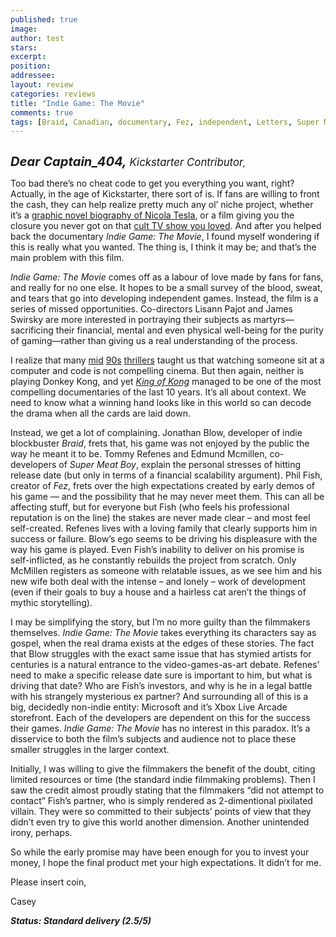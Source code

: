 ```yaml
---
published: true
image:
author: test 
stars: 
excerpt: 
position: 
addressee: 
layout: review
categories: reviews
title: "Indie Game: The Movie"
comments: true
tags: [Braid, Canadian, documentary, Fez, independent, Letters, Super Meat Boy, SXSW, video games]
---
```

<div><p><span class="full-image-block ssNonEditable"><span><a href="/letters/2013/3/20/indie-game-the-movie.html"><img src="http://static.squarespace.com/static/5005f6bcc4aa41161b33e89e/5329cf1fe4b07c068ebf74de/5329cf1fe4b07c068ebf77f1/1363808832697/Indie%20Game.jpg" alt="" /></a></span></span></p>
<p><strong><em style="font-size:120%;"><span style="font-size:120%;">Dear Captain_404,</span></em></strong><em><span style="font-size:120%;"> Kickstarter Contributor</span>,</em></p>
<p>Too bad there&rsquo;s no cheat code to get you everything you want, right? Actually, in the age of Kickstarter, there sort of is. If fans are willing to front the cash, they can help realize pretty much any ol&rsquo; niche project, whether it&rsquo;s a <a href="http://www.kickstarter.com/projects/1146648906/mind-afire-a-graphic-novel-biography-of-nikola-tes">graphic novel biography of Nicola Tesla</a>, or a film giving you the closure you never got on that <a href="http://www.kickstarter.com/projects/559914737/the-veronica-mars-movie-project">cult TV show you loved</a>. And after you helped back the documentary <em>Indie Game: The Movie</em>, I found myself wondering if this is really what you wanted. The thing is, I think it may be; and that&rsquo;s the main problem with this film.</p>
<p><em>Indie Game: The Movie</em> comes off as a labour of love made by fans for fans, and really for no one else. It hopes to be a small survey of the blood, sweat, and tears that go into developing independent games. Instead, the film is a series of missed opportunities. Co-directors Lisann Pajot and James Swirsky are more interested in portraying their subjects as martyrs&mdash;sacrificing their financial, mental and even physical well-being for the purity of gaming&mdash;rather than giving us a real understanding of the process.</p>
<p>I realize that many <a href="http://www.imdb.com/title/tt0113957/">mid</a> <a href="http://www.imdb.com/title/tt0113243/">90s</a> <a href="http://www.imdb.com/title/tt0117060/">thrillers</a> taught us that watching someone sit at a computer and code is not compelling cinema. But then again, neither is playing Donkey Kong, and yet <em><a href="http://www.imdb.com/title/tt0923752/">King of Kong</a></em> managed to be one of the most compelling documentaries of the last 10 years. It&rsquo;s all about context. We need to know what a winning hand looks like in this world so can decode the drama when all the cards are laid down.</p>
<p>Instead, we get a lot of complaining. Jonathan Blow, developer of indie blockbuster <em>Braid</em>, frets that, his game was not enjoyed by the public the way he meant it to be. Tommy Refenes and Edmund Mcmillen, co-developers of <em>Super Meat Boy</em>, explain the personal stresses of hitting release date (but only in terms of a financial scalability argument). Phil Fish, creator of <em>Fez</em>, frets over the high expectations created by early demos of his game &mdash; and the possibility that he may never meet them. This can all be affecting stuff, but for everyone but Fish (who feels his professional reputation is on the line) the stakes are never made clear &ndash; and most feel self-created. Refenes lives with a loving family that clearly supports him in success or failure. Blow&rsquo;s ego seems to be driving his displeasure with the way his game is played. Even Fish&rsquo;s inability to deliver on his promise is self-inflicted, as he constantly rebuilds the project from scratch. Only McMillen registers as someone with relatable issues, as we see him and his new wife both deal with the intense &ndash; and lonely &ndash; work of development (even if their goals to buy a house and a hairless cat aren&rsquo;t the things of mythic storytelling).</p>
<p>I may be simplifying the story, but I&rsquo;m no more guilty than the filmmakers themselves. <em>Indie Game: The Movie</em> takes everything its characters say as gospel, when the real drama exists at the edges of these stories. The fact that Blow struggles with the exact same issue that has stymied artists for centuries is a natural entrance to the video-games-as-art debate. Refenes&rsquo; need to make a specific release date sure is important to him, but what is driving that date? Who are Fish&rsquo;s investors, and why is he in a legal battle with his strangely mysterious ex partner? And surrounding all of this is a big, decidedly non-indie entity: Microsoft and it&rsquo;s Xbox Live Arcade storefront. Each of the developers are dependent on this for the success their games. <em>Indie Game: The Movie</em> has no interest in this paradox. It&rsquo;s a disservice to both the film&rsquo;s subjects and audience not to place these smaller struggles in the larger context.</p>
<p>Initially, I was willing to give the filmmakers the benefit of the doubt, citing limited resources or time (the standard indie filmmaking problems). Then I saw the credit almost proudly stating that the filmmakers &ldquo;did not attempt to contact&rdquo; Fish&rsquo;s partner, who is simply rendered as 2-dimentional pixilated villain. They were so committed to their subjects&rsquo; points of view that they didn&rsquo;t even try to give this world another dimension. Another unintended irony, perhaps.</p>
<p>So while the early promise may have been enough for you to invest your money, I hope the final product met your high expectations. It didn&rsquo;t for me.</p>
<p>Please insert coin,</p>
<p>Casey</p>
<p><strong><em>Status: Standard delivery (2.5/5)</em></strong></p></div>
